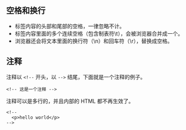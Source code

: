## 空格和换行

* 标签内容的头部和尾部的空格，一律忽略不计。
* 标签内容里面的多个连续空格（包含制表符\t），会被浏览器合并成一个。
* 浏览器还会将文本里面的换行符（\n）和回车符（\r），替换成空格。

## 注释

注释以 `<!--` 开头，以 `-->` 结尾，下面就是一个注释的例子。

```
<!-- 这是一个注释 -->
```

注释可以是多行的，并且内部的 HTML 都不再生效了。

```
<!--
  <p>hello world</p>
-->
```
